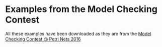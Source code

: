 # Examples from the Model Checking Contest
All these examples have been downloaded as they are from the [Model Checking Contest @ Petri Nets 2016](http://mcc.lip6.fr/models.php#)
